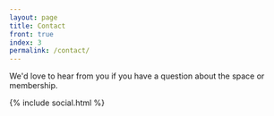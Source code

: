 ```yaml
---
layout: page
title: Contact
front: true
index: 3
permalink: /contact/
---
```


<p>We'd love to hear from you if you have a question about the space or membership.</p>

{% include social.html %}
